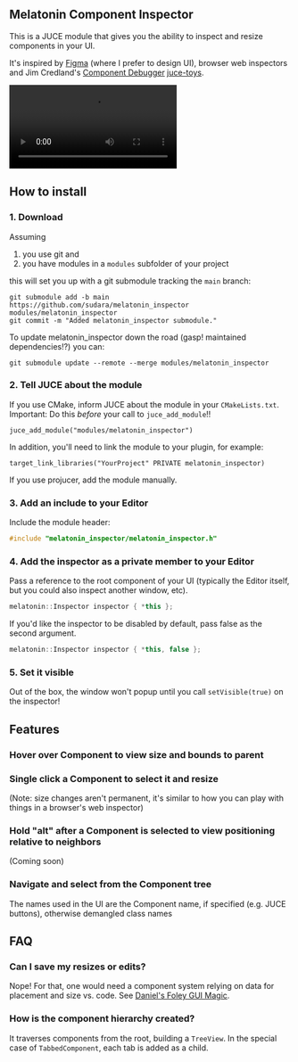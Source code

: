 ## Melatonin Component Inspector

This is a JUCE module that gives you the ability to inspect and resize components in your UI.

It's inspired by [Figma](https://figma.com) (where I prefer to design UI), browser web inspectors and Jim Credland's [Component Debugger](https://github.com/jcredland/juce-toys/blob/master/jcf_debug/source/component_debugger.cpp) [juce-toys](https://github.com/jcredland/juce-toys). 


![](https://user-images.githubusercontent.com/472/115873623-6f2e4700-a443-11eb-9ba1-03d992cc12e1.mp4)

## How to install

### 1. Download

Assuming 

1. you use git and 
2. you have modules in a `modules` subfolder of your project

this will set you up with a git submodule tracking the `main` branch:

```git
git submodule add -b main https://github.com/sudara/melatonin_inspector modules/melatonin_inspector
git commit -m "Added melatonin_inspector submodule."
```

To update melatonin_inspector down the road (gasp! maintained dependencies!?) you can:
```git
git submodule update --remote --merge modules/melatonin_inspector
```

### 2. Tell JUCE about the module

If you use CMake, inform JUCE about the module in your `CMakeLists.txt`. Important: Do this *before* your call to `juce_add_module`!!
```
juce_add_module("modules/melatonin_inspector")
```

In addition, you'll need to link the module to your plugin, for example:

```
target_link_libraries("YourProject" PRIVATE melatonin_inspector)
```

If you use projucer, add the module manually.
 
### 3. Add an include to your Editor

Include the module header:

```cpp
#include "melatonin_inspector/melatonin_inspector.h"
```

### 4. Add the inspector as a private member to your Editor

Pass a reference to the root component of your UI (typically the  Editor itself, but you could also inspect another window, etc).

```cpp
melatonin::Inspector inspector { *this };
```

If you'd like the inspector to be disabled by default, pass false as the second argument.

```cpp
melatonin::Inspector inspector { *this, false };
```

### 5. Set it visible

Out of the box, the window won't popup until you call `setVisible(true)` on the inspector!

## Features

### Hover over Component to view size and bounds to parent

### Single click a Component to select it and resize

(Note: size changes aren't permanent, it's similar to how you can play with things in a browser's web inspector)

### Hold "alt" after a Component is selected to view positioning relative to neighbors

(Coming soon)

### Navigate and select from the Component tree

The names used in the UI are the Component name, if specified (e.g. JUCE buttons), otherwise demangled class names

## FAQ

### Can I save my resizes or edits?

Nope! For that, one would need a component system relying on data for placement and size vs. code. See [Daniel's Foley GUI Magic](https://github.com/ffAudio/foleys_gui_magic).

### How is the component hierarchy created?

It traverses components from the root, building a `TreeView`. In the special case of `TabbedComponent`, each tab is added as a child. 
